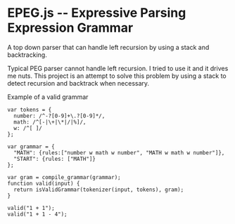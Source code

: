EPEG.js -- Expressive Parsing Expression Grammar
================================================

A top down parser that can handle left recursion by using a stack and backtracking.

Typical PEG parser cannot handle left recursion. I tried to use it and it drives me nuts.
This project is an attempt to solve this problem by using a stack to detect recursion
and backtrack when necessary.

Example of a valid grammar

    var tokens = {
      number: /^-?[0-9]+\.?[0-9]*/,
      math: /^[-|\+|\*|/|%]/,
      w: /^[ ]/
    };

    var grammar = {
      "MATH": {rules:["number w math w number", "MATH w math w number"]},
      "START": {rules: ["MATH"]}
    };

    var gram = compile_grammar(grammar);
    function valid(input) {
      return isValidGrammar(tokenizer(input, tokens), gram);
    }

    valid("1 + 1");
    valid("1 + 1 - 4");